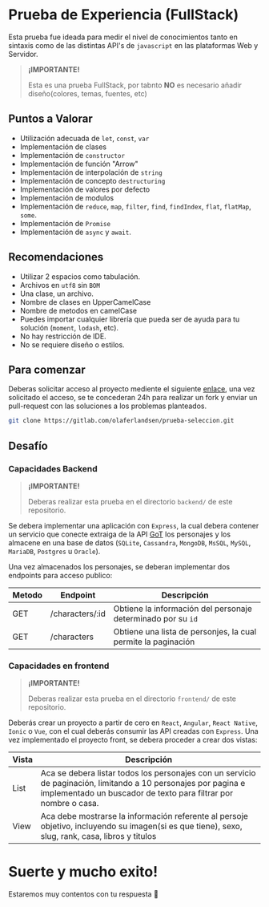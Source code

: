 # Prueba de Experiencia (FullStack)
Esta prueba fue ideada para medir el nivel de conocimientos tanto en sintaxis como de las distintas API's de `javascript` en las plataformas Web y Servidor.
> **¡IMPORTANTE!**
>
> Esta es una prueba FullStack, por tabnto **NO** es necesario añadir diseño(colores, temas, fuentes, etc)


## Puntos a Valorar
* Utilización adecuada de `let`, `const`, `var`
* Implementación de clases
* Implementación de `constructor`
* Implementación de función "Arrow"
* Implementación de interpolación de `string`
* Implementación de concepto `destructuring`
* Implementación de valores por defecto
* Implementación de modulos
* Implementación de `reduce`, `map`, `filter`, `find`, `findIndex`, `flat`, `flatMap`, `some`.
* Implementación de `Promise`
* Implementación de `async` y `await`.

## Recomendaciones
* Utilizar 2 espacios como tabulación.
* Archivos en `utf8` sin `BOM`
* Una clase, un archivo.
* Nombre de clases en UpperCamelCase
* Nombre de metodos en camelCase
* Puedes importar cualquier librería que pueda ser de ayuda para tu solución (`moment`, `lodash`, etc).
* No hay restricción de IDE.
* No se requiere diseño o estilos.


## Para comenzar
Deberas solicitar acceso al proyecto mediente el siguiente [enlace](https://gitlab.com/olaferlandsen/prueba-seleccion/project_members/request_access), una vez solicitado el acceso, se te concederan 24h para realizar un fork y enviar un pull-request con las soluciones a los problemas planteados.
```sh
git clone https://gitlab.com/olaferlandsen/prueba-seleccion.git
```

## Desafío

### Capacidades Backend
> **¡IMPORTANTE!**
>
> Deberas realizar esta prueba en el directorio `backend/` de este repositorio.

Se debera implementar una aplicación con `Express`, la cual debera contener un servicio que conecte  extraiga de la API [GoT](https://api.got.show/doc/) los personajes y los almacene en una base de datos (`SQLite`,
`Cassandra`, `MongoDB`, `MsSQL`, `MySQL`, `MariaDB`, `Postgres` u `Oracle`).

Una vez almacenados los personajes, se deberan implementar dos endpoints para acceso publico:

| Metodo | Endpoint        | Descripción                                                   |
|--------|-----------------|---------------------------------------------------------------|
| GET    | /characters/:id | Obtiene la información del personaje determinado por su `id`  |
| GET    | /characters     | Obtiene una lista de personjes, la cual permite la paginación |


### Capacidades en frontend
> **¡IMPORTANTE!**
>
> Deberas realizar esta prueba en el directorio `frontend/` de este repositorio.

Deberás crear un proyecto a partir de cero en `React`, `Angular`, `React Native`, `Ionic` o `Vue`, con el cual deberás consumir las API creadas con `Express`.
Una vez implementado el proyecto front, se debera proceder a crear dos vistas:
 
| Vista | Descripción                                                                                                                                                                       |
|-------|-----------------------------------------------------------------------------------------------------------------------------------------------------------------------------------|
| List  | Aca se debera listar todos los personajes con un servicio de paginación, limitando a 10 personajes por pagina e implementado un buscador de texto para filtrar por nombre o casa. |
| View  | Aca debe mostrarse la información referente al persoje objetivo, incluyendo su imagen(si es que tiene), sexo, slug, rank, casa, libros y titulos                                  |



Suerte y mucho exito!
====
Estaremos muy contentos con tu respuesta 💪

